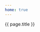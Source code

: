 ```yaml
---
home: true
---
```


<script setup>
import { useData } from 'vitepress'
import pages from '../.vitepress/data/pages.json'
const url = path => '/' + path.replace(/.(md|markdown)$/i, '')
</script>

<div v-for="(page, index) in pages" :key="index">
  <a :href="url(page.relativePath)">{{ page.title }}</a>
</div>
